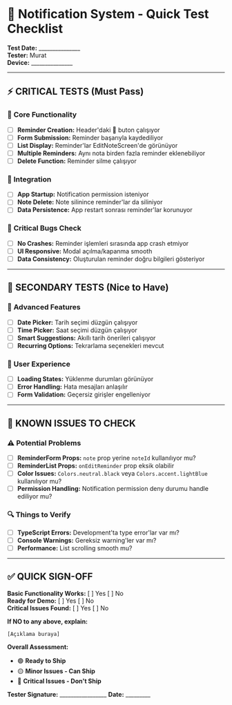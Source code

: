 # 🔔 Notification System - Quick Test Checklist

**Test Date:** _______________  
**Tester:** Murat  
**Device:** _______________

---

## ⚡ **CRITICAL TESTS (Must Pass)**

### 🎯 **Core Functionality**
- [ ] **Reminder Creation:** Header'daki 🔔 buton çalışıyor
- [ ] **Form Submission:** Reminder başarıyla kaydediliyor  
- [ ] **List Display:** Reminder'lar EditNoteScreen'de görünüyor
- [ ] **Multiple Reminders:** Aynı nota birden fazla reminder eklenebiliyor
- [ ] **Delete Function:** Reminder silme çalışıyor

### 🔗 **Integration**  
- [ ] **App Startup:** Notification permission isteniyor
- [ ] **Note Delete:** Note silinince reminder'lar da siliniyor
- [ ] **Data Persistence:** App restart sonrası reminder'lar korunuyor

### 🐛 **Critical Bugs Check**
- [ ] **No Crashes:** Reminder işlemleri sırasında app crash etmiyor
- [ ] **UI Responsive:** Modal açılma/kapanma smooth
- [ ] **Data Consistency:** Oluşturulan reminder doğru bilgileri gösteriyor

---

## 🔧 **SECONDARY TESTS (Nice to Have)**

### 📅 **Advanced Features**
- [ ] **Date Picker:** Tarih seçimi düzgün çalışıyor
- [ ] **Time Picker:** Saat seçimi düzgün çalışıyor  
- [ ] **Smart Suggestions:** Akıllı tarih önerileri çalışıyor
- [ ] **Recurring Options:** Tekrarlama seçenekleri mevcut

### 🎨 **User Experience**
- [ ] **Loading States:** Yüklenme durumları görünüyor
- [ ] **Error Handling:** Hata mesajları anlaşılır
- [ ] **Form Validation:** Geçersiz girişler engelleniyor

---

## 🚨 **KNOWN ISSUES TO CHECK**

### ⚠️ **Potential Problems**
- [ ] **ReminderForm Props:** `note` prop yerine `noteId` kullanılıyor mu?
- [ ] **ReminderList Props:** `onEditReminder` prop eksik olabilir
- [ ] **Color Issues:** `Colors.neutral.black` veya `Colors.accent.lightBlue` kullanılıyor mu?
- [ ] **Permission Handling:** Notification permission deny durumu handle ediliyor mu?

### 🔍 **Things to Verify**
- [ ] **TypeScript Errors:** Development'ta type error'lar var mı?
- [ ] **Console Warnings:** Gereksiz warning'ler var mı?
- [ ] **Performance:** List scrolling smooth mu?

---

## ✅ **QUICK SIGN-OFF**

**Basic Functionality Works:** [ ] Yes [ ] No  
**Ready for Demo:** [ ] Yes [ ] No  
**Critical Issues Found:** [ ] Yes [ ] No

**If NO to any above, explain:**
```
[Açıklama buraya]
```

**Overall Assessment:** 
- 🟢 **Ready to Ship**
- 🟡 **Minor Issues - Can Ship** 
- 🔴 **Critical Issues - Don't Ship**

**Tester Signature:** _________________ **Date:** _________
